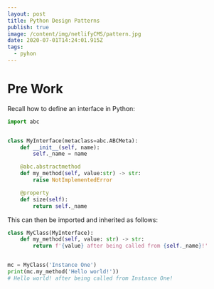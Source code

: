 ```yaml
---
layout: post
title: Python Design Patterns
publish: true
image: /content/img/netlifyCMS/pattern.jpg
date: 2020-07-01T14:24:01.915Z
tags:
  - pyhon
---
```

# Pre Work

Recall how to define an interface in Python:
```python
import abc


class MyInterface(metaclass=abc.ABCMeta):
    def __init__(self, name):
        self._name = name

    @abc.abstractmethod
    def my_method(self, value:str) -> str:
        raise NotImplementedError

    @property
    def size(self):
        return self._name
```

This can then be imported and inherited as follows: 

```python
class MyClass(MyInterface):
    def my_method(self, value: str) -> str:
        return f'{value} after being called from {self._name}!'


mc = MyClass('Instance One')
print(mc.my_method('Hello world!'))
# Hello world! after being called from Instance One!
```

